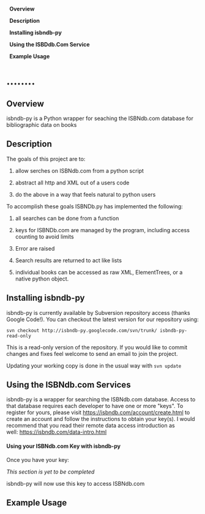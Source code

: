   **Overview**

  **Description**

  **Installing isbndb-py**

  **Using the ISBDdb.Com Service**

  **Example Usage**


# ........ #



## Overview ##
isbndb-py is a Python wrapper for seaching the ISBNdb.com database for bibliographic data on books

## Description ##
The goals of this project are to:

1. allow serches on ISBNdb.com from a python script

2. abstract all http and XML out of a users code

3. do the above in a way that feels natural to python users


To accomplish these goals ISBNDb.py has implemented the following:

1. all searches can be done from a function

2. keys for ISBNDb.com are managed by the program, including access counting to avoid limits

3. Error are raised

4. Search results are returned to act like lists

5. individual books can be accessed as raw XML, ElementTrees, or a native python object.


## Installing isbndb-py ##
isbndb-py is currently available by Subversion repository access (thanks Google Code!). You can checkout the latest version for our repository using:

```
svn checkout http://isbndb-py.googlecode.com/svn/trunk/ isbndb-py-read-only
```

This is a read-only version of the repository. If you would like to commit changes and fixes feel welcome to send an email to join the project.

Updating your working copy is done in the usual way with ` svn update `


## Using the ISBNdb.com Services ##
isbndb-py is a wrapper for searching the ISBNdb.com database. Access to that database requires each developer to have one or more "keys". To register for yours, please visit https://isbndb.com/account/create.html to create an account and follow the instructions to obtain your key(s). I would recommend that you read their remote data access introduction as well: https://isbndb.com/data-intro.html

#### Using your ISBNdb.com Key with isbndb-py ####
Once you have your key:

_This section is yet to be completed_


isbndb-py will now use this key to access ISBNdb.com


## Example Usage ##